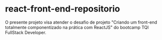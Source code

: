 # react-front-end-repositorio
O presente projeto visa atender o desafio de projeto "Criando um front-end totalmente componentizado na prática com ReactJS" do bootcamp TQI FullStack Developer.
